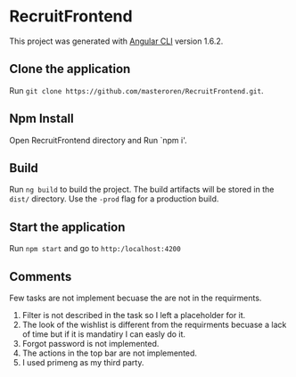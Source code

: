 # RecruitFrontend

This project was generated with [Angular CLI](https://github.com/angular/angular-cli) version 1.6.2.

## Clone the application

Run `git clone https://github.com/masteroren/RecruitFrontend.git`.

## Npm Install

Open RecruitFrontend directory and Run `npm i'.

## Build

Run `ng build` to build the project. The build artifacts will be stored in the `dist/` directory. Use the `-prod` flag for a production build.

## Start the application

Run `npm start` and go to `http:/localhost:4200`

## Comments

Few tasks are not implement becuase the are not in the requirments.

1. Filter is not described in the task so I left a placeholder for it.
2. The look of the wishlist is different from the requirments becuase a lack of time but if it is mandatiry I can easly do it.
3. Forgot password is not implemented.
4. The actions in the top bar are not implemented.
5. I used primeng as my third party.
